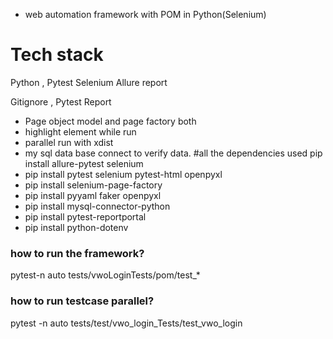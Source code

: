 - web automation framework with POM in Python(Selenium)
# Tech stack
Python , Pytest
Selenium
Allure report

Gitignore , Pytest Report

- Page object model and page factory both
- highlight element while run
- parallel run with xdist
- my sql data base connect to verify data.
#all the dependencies used
pip install allure-pytest selenium
- pip install pytest selenium pytest-html openpyxl
- pip install selenium-page-factory
- pip install pyyaml faker openpyxl
- pip install mysql-connector-python
- pip install pytest-reportportal
- pip install python-dotenv

### how to run the framework?
pytest-n auto tests/vwoLoginTests/pom/test_*

### how to run testcase parallel?
pytest -n auto tests/test/vwo_login_Tests/test_vwo_login